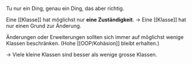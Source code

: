 Tu nur ein Ding, genau ein Ding, das aber richtig.

Eine [[Klasse]] hat möglichst nur **eine Zuständigkeit**.
-> Eine [[Klasse]] hat nur einen Grund zur Änderung.

Änderungen oder Erweiterungen sollten sich immer auf möglichst wenige Klassen beschränken. (Hohe [[OOP/Kohäsion]] bleibt erhalten.)

-> Viele kleine Klassen sind besser als wenige grosse Klassen.